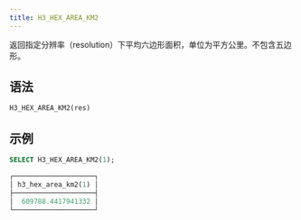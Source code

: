 ```yaml
---
title: H3_HEX_AREA_KM2
---
```


返回指定分辨率（resolution）下平均六边形面积，单位为平方公里。不包含五边形。

## 语法

```sql
H3_HEX_AREA_KM2(res)
```

## 示例

```sql
SELECT H3_HEX_AREA_KM2(1);

┌────────────────────┐
│ h3_hex_area_km2(1) │
├────────────────────┤
│  609788.4417941332 │
└────────────────────┘
```